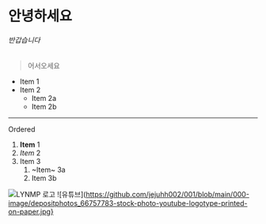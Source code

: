 # 안녕하세요
###### 반갑습니다
> 어서오세요
* Item 1 
* Item 2 
    * Item 2a 
    * Item 2b 
___
Ordered 
1. **Item** 1 
1. *Item* 2 
1. Item 3 
    1. ~Item~ 3a 
    1. Item 3b

![LYNMP 로고](https://i.esdrop.com/d/dLd7n17hg9.png "LYMNP 로고")
![유튜브](https://github.com/jejuhh002/001/blob/main/000-image/depositphotos_66757783-stock-photo-youtube-logotype-printed-on-paper.jpg}
